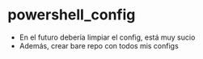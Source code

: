 # powershell_config
- En el futuro debería limpiar el config, está muy sucio
- Además, crear bare repo con todos mis configs
